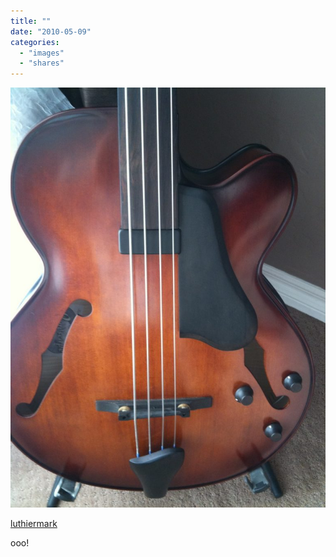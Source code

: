 ```yaml
---
title: ""
date: "2010-05-09"
categories: 
  - "images"
  - "shares"
---
```


![](images/tumblr_kzpjd5aM4Q1qa8sd3o1_1280-768x1024.jpg)

[luthiermark](http://luthiermark.tumblr.com/post/550850666/mfs)

ooo!
